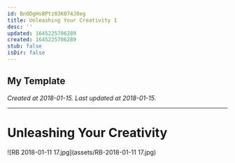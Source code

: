 ```yaml
---
id: BnODgHsBPtz03K074J0eg
title: Unleashing Your Creativity 1
desc: ''
updated: 1645225706289
created: 1645225706289
stub: false
isDir: false
---
```

My Template
---

_Created at 2018-01-15._
_Last updated at 2018-01-15._




---

# Unleashing Your Creativity


![RB 2018-01-11 17.jpg](assets/RB-2018-01-11 17.jpg)

